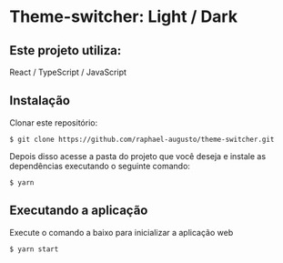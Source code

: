 # Theme-switcher:  Light / Dark



## **Este projeto utiliza:**  
React / TypeScript / JavaScript


## **Instalação**

Clonar este repositório:
```
$ git clone https://github.com/raphael-augusto/theme-switcher.git
```
Depois disso acesse a pasta do projeto que você deseja e instale as dependências executando o seguinte comando:
```
$ yarn 
```
## **Executando a aplicação**

Execute o comando a baixo para inicializar a aplicação web
```
$ yarn start
```
